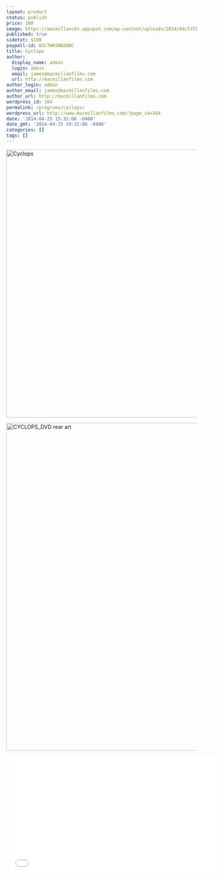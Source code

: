 ```yaml
---
layout: product
status: publish
price: 100
image: https://macmillancdn.appspot.com/wp-content/uploads/2014/04/CYCLOPS_DVD-rear-art-713x1024.jpg
published: true
sidetxt: $100
paypall-id: WJLTWK5NN2NBC
title: Cyclops
author:
  display_name: admin
  login: admin
  email: james@macmillanfilms.com
  url: http://macmillanfilms.com
author_login: admin
author_email: james@macmillanfilms.com
author_url: http://macmillanfilms.com
wordpress_id: 164
permalink: /programs/cyclops/
wordpress_url: http://www.macmillanfilms.com/?page_id=164
date: '2014-04-25 15:32:06 -0400'
date_gmt: '2014-04-25 19:32:06 -0400'
categories: []
tags: []
---
```

<a href="https://macmillancdn.appspot.com/wp-content/uploads/2014/04/3DCyclops.jpg"><img class="alignnone size-large wp-image-154" src="https://macmillancdn.appspot.com/wp-content/uploads/2014/04/3DCyclops-872x1024.jpg" alt=" Cyclops" width="604" height="709" /></a>
<p><a href="https://macmillancdn.appspot.com/wp-content/uploads/2014/04/CYCLOPS_DVD-rear-art.jpg"><img class="alignnone size-large wp-image-333" src="https://macmillancdn.appspot.com/wp-content/uploads/2014/04/CYCLOPS_DVD-rear-art-713x1024.jpg" alt="CYCLOPS_DVD rear art" width="604" height="867" /></a></p>
<p><iframe src="//www.youtube.com/embed/NUMJQ9ILtr4" width="560" height="315" frameborder="0" allowfullscreen="allowfullscreen"></iframe></p>
<p>&nbsp;</p>
